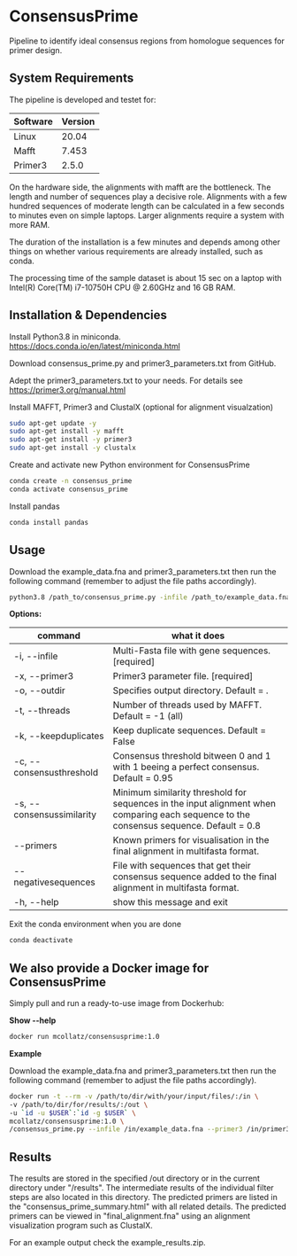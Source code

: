 # ConsensusPrime
Pipeline to identify ideal consensus regions from homologue sequences for primer design.

## System Requirements

The pipeline is developed and testet for:

Software | Version
  ------------- | -------------
Linux   | 20.04
Mafft   | 7.453
Primer3 | 2.5.0

On the hardware side, the alignments with mafft are the bottleneck. The length and number of sequences play a decisive role. Alignments with a few hundred sequences of moderate length can be calculated in a few seconds to minutes even on simple laptops. Larger alignments require a system with more RAM.

The duration of the installation is a few minutes and depends among other things on whether various requirements are already installed, such as conda.

The processing time of the sample dataset is about 15 sec on a laptop with Intel(R) Core(TM) i7-10750H CPU @ 2.60GHz and 16 GB RAM.

## Installation & Dependencies
Install Python3.8 in miniconda. https://docs.conda.io/en/latest/miniconda.html

Download consensus_prime.py and primer3_parameters.txt from GitHub.

Adept the primer3_parameters.txt to your needs. For details see https://primer3.org/manual.html

Install MAFFT, Primer3 and ClustalX (optional for alignment visualzation)
```bash
sudo apt-get update -y
sudo apt-get install -y mafft
sudo apt-get install -y primer3
sudo apt-get install -y clustalx
```

Create and activate new Python environment for ConsensusPrime
```bash
conda create -n consensus_prime
conda activate consensus_prime
```
Install pandas
```bash
conda install pandas
```


## Usage

Download the example_data.fna and primer3_parameters.txt then run the following command (remember to adjust the file paths accordingly).
```bash
python3.8 /path_to/consensus_prime.py -infile /path_to/example_data.fna --primer3 /path_to/primer3_parameters.txt
```

**Options:**

command | what it does
  ------------- | -------------
-i, --infile              |Multi-Fasta file with gene sequences.  [required]
-x, --primer3             |Primer3 parameter file. [required]
-o, --outdir              |Specifies output directory. Default = .
-t, --threads             |Number of threads used by MAFFT. Default = -1 (all)
-k, --keepduplicates      |Keep duplicate sequences. Default = False
-c, --consensusthreshold  |Consensus threshold bitween 0 and 1 with 1 beeing a perfect consensus. Default = 0.95
-s, --consensussimilarity |Minimum similarity threshold for sequences in the input alignment when comparing each sequence to the consensus sequence. Default = 0.8
--primers                 |Known primers for visualisation in the final alignment in multifasta format.
--negativesequences       |File with sequences that get their consensus sequence added to the final alignment in multifasta format.
-h, --help                |show this message and exit


Exit the conda environment when you are done
```bash
conda deactivate
```

## We also provide a Docker image for ConsensusPrime
Simply pull and run a ready-to-use image from Dockerhub:

**Show --help**
```bash
docker run mcollatz/consensusprime:1.0
```

**Example**

Download the example_data.fna and primer3_parameters.txt then run the following command (remember to adjust the file paths accordingly).

```bash
docker run -t --rm -v /path/to/dir/with/your/input/files/:/in \
-v /path/to/dir/for/results/:/out \
-u `id -u $USER`:`id -g $USER` \
mcollatz/consensusprime:1.0 \
/consensus_prime.py --infile /in/example_data.fna --primer3 /in/primer3_parameters.txt --outdir /out
```

## Results

The results are stored in the specified /out directory or in the current directory under "/results". The intermediate results of the individual filter steps are also located in this directory. The predicted primers are listed in the "consensus_prime_summary.html" with all related details. The predicted primers can be viewed in "final_alignment.fna" using an alignment visualization program such as ClustalX.

For an example output check the example_results.zip.

